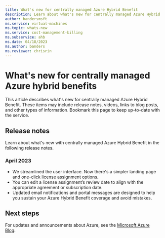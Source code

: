 ```yaml
---
title: What's new for centrally managed Azure Hybrid Benefit
description: Learn about what's new for centrally managed Azure Hybrid Benefit.
author: bandersmsft
ms.service: virtual-machines
ms.topic: whats-new
ms.service: cost-management-billing
ms.subservice: ahb
ms.date: 04/18/2023
ms.author: banders
ms.reviewer: chrisrin
---
```


# What's new for centrally managed Azure hybrid benefits

This article describes what's new for centrally managed Azure Hybrid Benefit. These items may include release notes, videos, links to blog posts, and other types of information. Bookmark this page to keep up-to-date with the service.

## Release notes

Learn about what's new with centrally managed Azure Hybrid Benefit in the following release notes.

### April 2023

- We streamlined the user interface. Now there's a simpler landing page and one-click license assignment options.
- You can edit a license assignment’s review date to align with the appropriate agreement or subscription date.
- Updated email notifications and portal messages are designed to help you sustain your Azure Hybrid Benefit coverage and avoid mistakes.

## Next steps

For updates and announcements about Azure, see the [Microsoft Azure Blog](https://azure.microsoft.com/blog/).